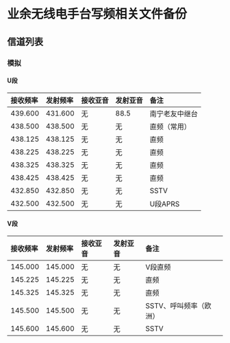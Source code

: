 # 业余无线电手台写频相关文件备份

## 信道列表

### 模拟

#### U段

| 接收频率 | 发射频率 | 接收亚音 | 发射亚音 | 备注 |
| :------ | :---- | :------ | :------ | :------ |
| 439.600 | 431.600 | 无 | 88.5 | 南宁老友中继台 |
| 438.500 | 438.500 | 无 | 无 | 直频（常用） |
| 438.125 | 438.125 | 无 | 无 | 直频 |
| 438.225 | 438.225 | 无 | 无 | 直频 |
| 438.325 | 438.325 | 无 | 无 | 直频 |
| 438.425 | 438.425 | 无 | 无 | 直频 |
| 432.850 | 432.850 | 无 | 无 | SSTV |
| 432.500 | 432.500 | 无 | 无 | U段APRS |

#### V段

| 接收频率 | 发射频率 | 接收亚音 | 发射亚音 | 备注 |
| :------ | :---- | :------ | :------ | :------ |
| 145.000 | 145.000 | 无 | 无 | V段直频 |
| 145.225 | 145.225 | 无 | 无 | 直频 |
| 145.325 | 145.325 | 无 | 无 | 直频 |
| 145.500 | 145.500 | 无 | 无 | SSTV、呼叫频率（欧洲） |
| 145.600 | 145.600 | 无 | 无 | SSTV |
